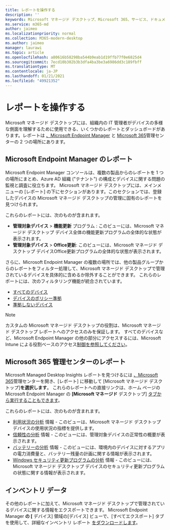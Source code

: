 ```yaml
---
title: レポートを操作する
description: ''
keywords: Microsoft マネージド デスクトップ、Microsoft 365、サービス、ドキュメント
ms.service: m365-md
author: jaimeo
ms.localizationpriority: normal
ms.collection: M365-modern-desktop
ms.author: jaimeo
manager: laurawi
ms.topic: article
ms.openlocfilehash: a80616b58298ba544b9eab1d19ffb77f0e6825d4
ms.sourcegitcommit: 7ecd10b302b3b3dfa4ba3be3a6986dd3c189fbff
ms.translationtype: MT
ms.contentlocale: ja-JP
ms.lasthandoff: 01/21/2021
ms.locfileid: "49921352"
---
```

# <a name="work-with-reports"></a>レポートを操作する

Microsoft マネージド デスクトップには、組織内の IT 管理者がデバイスの多様な側面を理解するために使用できる、いくつかのレポートとダッシュボードがあります。レポートは [、Microsoft Endpoint Manager](https://endpoint.microsoft.com) と [Microsoft 365](https://admin.microsoft.com/adminportal/home?previewoff=false#/microsoftmanageddesktop)管理センターの 2 つの場所にあります。 

## <a name="reports-in-microsoft-endpoint-manager"></a>Microsoft Endpoint Manager のレポート

Microsoft Endpoint Manager コンソールは、複数の製品からのレポートを 1 つの場所にまとめ、Azure AD 組織 ("テナント") の構成とデバイスに関する問題の監視と調査に役立ちます。 Microsoft マネージド デスクトップには、メインメニューの [レポート] の下にセクションがあります。このセクションでは、登録したデバイスの Microsoft マネージド デスクトップの管理に固有のレポートを見つけられます。

これらのレポートには、次のものが含まれます。
- **管理対象デバイス**  > **機能更新** プログラム : このビューには、Microsoft マネージド デスクトップ デバイス全体の機能更新プログラムの全体的な状態が表示されます。
- **管理対象デバイス**  > **Office更新**: このビューには、Microsoft マネージド デスクトップ デバイスOffice更新プログラムの全体的な状態が表示されます。

さらに、Microsoft Endpoint Manager の複数の場所では、他の製品グループからのレポートをフィルター処理して、Microsoft マネージド デスクトップで管理されているデバイスを具体的に含めるか除外することができます。 これらのレポートには、次のフィルタリング機能が統合されています。

- [すべてのデバイス](https://docs.microsoft.com/mem/intune/remote-actions/device-management#get-to-your-devices)
- [デバイスのポリシー準拠](https://docs.microsoft.com/mem/intune/fundamentals/reports#device-compliance-report-organizational)
- [準拠しないデバイス](https://docs.microsoft.com/mem/intune/fundamentals/reports#noncompliant-devices-report-operational)

> [!NOTE]
> カスタムの Microsoft マネージド デスクトップの役割は、Microsoft マネージド デスクトップ レポートへのアクセスのみを保証します。 すべてのデバイスなど、Microsoft Endpoint Manager の他の部分にアクセスするには、Microsoft Intune による役割ベースのアクセス[制御を参照してください](https://docs.microsoft.com/mem/intune/fundamentals/role-based-access-control)。 

## <a name="reports-in-microsoft-365-admin-center"></a>Microsoft 365 管理センターのレポート

Microsoft Managed Desktop Insights レポートを見つけるには [、Microsoft 365](https://admin.microsoft.com/adminportal/home?previewoff=false#/microsoftmanageddesktop)管理センターを開き、[レポート] に移動して [Microsoft マネージド デスクトップ]**を選択します**。 これらのレポートへの直接リンクは、ホーム ページの Microsoft Endpoint Manager の **[Microsoft マネージド** デスクトップ] [タブから実行することもできます](https://endpoint.microsoft.com)。 

これらのレポートには、次のものが含まれます。 

- [利用状況の分析](usage-insights.md) 情報 - このビューは、Microsoft マネージド デスクトップ デバイスの使用状況の指標を提供します。
- [信頼性の分析](reliability-insights.md) 情報 - このビューには、管理対象デバイスの正常性の概要が表示されます。
- [バッテリーの分析](battery-insights.md) 情報 - このビューには、環境内のデバイスに対するアプリの電力消費量と、バッテリー残量の計画に関する情報が表示されます。
- [Windows セキュリティ更新プログラムの分析](security-update-insights.md) 情報 - このビューには、Microsoft マネージド デスクトップ デバイスのセキュリティ更新プログラムの状態に関する情報が表示されます。

 ## <a name="inventory-data"></a>インベントリ データ

その他のレポートに加えて、Microsoft マネージド デスクトップで管理されているデバイスに関する情報をエクスポートできます。 Microsoft Endpoint Manager **の [** デバイス] 領域の[デバイス] ビューで、[すべてエクスポート] タブを使用して、詳細なインベントリ レポート [をダウンロードします](device-inventory-report.md)。
